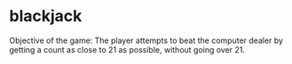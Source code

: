 # blackjack

Objective of the game:
The player attempts to beat the computer dealer by getting a count as close to 21 as possible, without going over 21.
